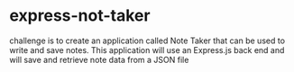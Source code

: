 # express-not-taker
challenge is to create an application called Note Taker that can be used to write and save notes. This application will use an Express.js back end and will save and retrieve note data from a JSON file
